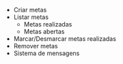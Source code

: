 - Criar metas
- Listar metas
    - Metas realizadas
    - Metas abertas
- Marcar/Desmarcar metas realizadas
- Remover metas
- Sistema de mensagens